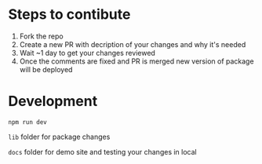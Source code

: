 # Steps to contibute

1. Fork the repo
2. Create a new PR with decription of your changes and why it's needed
3. Wait ~1 day to get your changes reviewed
4. Once the comments are fixed and PR is merged new version of package will be deployed


# Development

`npm run dev` 

`lib` folder for package changes

`docs` folder for demo site and testing your changes in local
